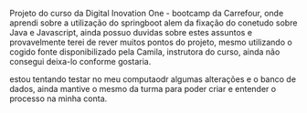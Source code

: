 
Projeto do curso da Digital Inovation One - bootcamp da Carrefour, onde aprendi sobre a utilização do springboot alem da fixação do conetudo sobre Java e Javascript, ainda possuo duvidas sobre estes assuntos e provavelmente terei de rever muitos pontos do projeto, mesmo utilizando o cogido fonte disponibilizado pela Camila, instrutora do curso, ainda não consegui deixa-lo conforme gostaria.

estou tentando testar no meu computaodr algumas alterações e o banco de dados, ainda mantive o mesmo da turma para poder criar e entender o processo na minha conta.



